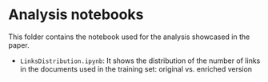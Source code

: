 # Analysis notebooks

This folder contains the notebook used for the analysis showcased in the paper.

* `LinksDistribution.ipynb`: It shows the distribution of the number of links in the documents used in the training set: original vs. enriched version